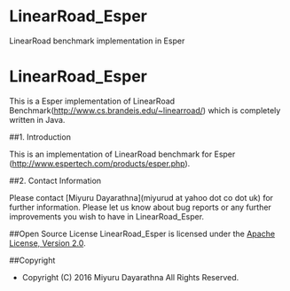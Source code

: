 # LinearRoad_Esper

LinearRoad benchmark implementation in Esper

LinearRoad_Esper
==========
This is a Esper implementation of LinearRoad Benchmark(http://www.cs.brandeis.edu/~linearroad/) which is completely written in Java.

##1. Introduction

This is an implementation of LinearRoad benchmark for Esper (http://www.espertech.com/products/esper.php).

##2. Contact Information

Please contact [Miyuru Dayarathna](miyurud at yahoo dot co dot uk) for further information. Please let us know about bug reports or any further improvements you wish to have in LinearRoad_Esper.

##Open Source License
LinearRoad_Esper is licensed under the [Apache License, Version 2.0](http://www.apache.org/licenses/LICENSE-2.0).

##Copyright
* Copyright (C) 2016 Miyuru Dayarathna All Rights Reserved.
